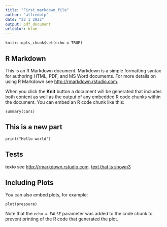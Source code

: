```yaml
---
title: "First_markdown_file"
author: "alfredofp"
date: "22 1 2022"
output: pdf_document
urlcolor: blue
---
```


```{r setup, include=FALSE}
knitr::opts_chunk$set(echo = TRUE)
```

## R Markdown

This is an R Markdown document. Markdown is a simple formatting syntax for authoring HTML, PDF, and MS Word documents. For more details on using R Markdown see <http://rmarkdown.rstudio.com>.

When you click the **Knit** button a document will be generated that includes both content as well as the output of any embedded R code chunks within the document. You can embed an R code chunk like this:

```{r cars}
summary(cars)
```
## This is a new part
```{r}
print("Hello world")
```
## Tests
~~texto~~
see <http://rmarkdown.rstudio.com>.
[text that is shown3](http://rmarkdown.rstudio.com)

## Including Plots

You can also embed plots, for example:

```{r pressure, echo=FALSE}
plot(pressure)
```

Note that the `echo = FALSE` parameter was added to the code chunk to prevent printing of the R code that generated the plot.
